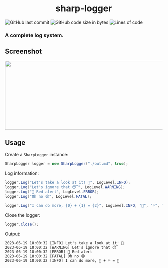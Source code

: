 <h1 align="center">sharp-logger</h1>

![GitHub last commit](https://img.shields.io/github/last-commit/alexandreaero/sharp-logger)
![GitHub code size in bytes](https://img.shields.io/github/languages/code-size/alexandreaero/sharp-logger)
![Lines of code](https://img.shields.io/tokei/lines/github/alexandreaero/sharp-logger)

### A complete log system.

## Screenshot
<img src="https://github.com/AlexandreAero/sharp-logger/assets/66020831/950b138c-74ab-46f9-9144-3d82f9bf9785" width="780" height="220">

## Usage
Create a ``SharpLogger`` instance:
```cs
SharpLogger logger = new SharpLogger("./out.md", true);
```

Log information:
```cs
logger.Log("Let's take a look at it! 👀", LogLevel.INFO);
logger.Log("Let's ignore that 😴", LogLevel.WARNING);
logger.Log("🚨 Red alert", LogLevel.ERROR);
logger.Log("Oh no 😩", LogLevel.FATAL);

logger.Log("I can do more, {0} + {1} = {2}", LogLevel.INFO, "🌱", "💦", "🌽");
```

Close the logger:
```cs
logger.Close();
```

Output:
```
2023-06-19 18:00:32 [INFO] Let's take a look at it! 👀
2023-06-19 18:00:32 [WARNING] Let's ignore that 😴
2023-06-19 18:00:32 [ERROR] 🚨 Red alert
2023-06-19 18:00:32 [FATAL] Oh no 😩
2023-06-19 18:00:32 [INFO] I can do more, 🌱 + 💦 = 🌽
```
